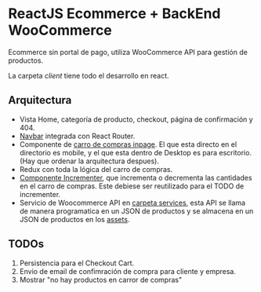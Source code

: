 # ReactJS Ecommerce + BackEnd WooCommerce

Ecommerce sin portal de pago, utiliza WooCommerce  API para gestión de productos.

La carpeta *client* tiene todo el desarrollo en react.

## Arquitectura

* Vista Home, categoría de producto, checkout, página de confirmación y 404.
* [Navbar](https://github.com/conceptorobledo/react-woocommerce/blob/master/client/src/components/Navigation/Navbar/Navbar.js) integrada con React Router.
* Componente de [carro de compras inpage](https://github.com/conceptorobledo/react-woocommerce/tree/master/client/src/components/InpageCart). El que esta directo en el directorio es mobile, y el que esta dentro de Desktop es para escritorio. (Hay que ordenar la arquitectura despues).
* Redux con toda la lógica del carro de compras.
* [Componente Incrementer](https://github.com/conceptorobledo/react-woocommerce/blob/master/client/src/components/InpageCart/OrderList/Incrementers/Incrementer.js), que incrementa o decrementa las cantidades en el carro de compras. Este debiese ser reutilizado para el TODO de incrementer.
* Servicio de Woocommerce API en [carpeta services](https://github.com/conceptorobledo/react-woocommerce/blob/master/client/src/services/woocommerceAPI.js), esta API se llama de manera programatica en un JSON de productos y se almacena en un JSON de productos en los [assets](https://github.com/nicolasvarob/react-woocommerce/tree/master/client/src/assets).

## TODOs

1. Persistencia para el Checkout Cart.
2. Envio de email de confimración de compra para cliente y empresa.
3. Mostrar "no hay productos en carror de compras"
